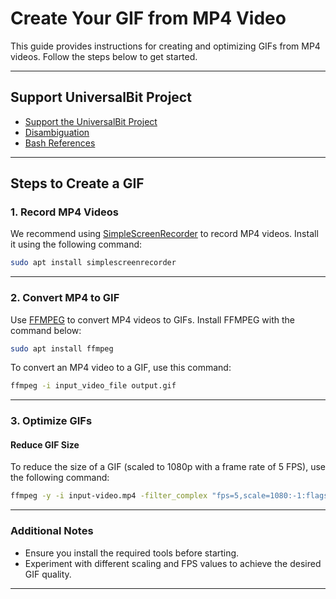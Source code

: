 # Create Your GIF from MP4 Video

This guide provides instructions for creating and optimizing GIFs from MP4 videos. Follow the steps below to get started.

---

## Support UniversalBit Project
- [Support the UniversalBit Project](https://github.com/universalbit-dev/universalbit-dev/tree/main/support)  
- [Disambiguation](https://en.wikipedia.org/wiki/Wikipedia:Disambiguation)  
- [Bash References](https://www.gnu.org/software/bash/manual/)

---

## Steps to Create a GIF

### 1. Record MP4 Videos
We recommend using [SimpleScreenRecorder](https://en.wikipedia.org/wiki/SimpleScreenRecorder) to record MP4 videos. Install it using the following command:

```bash
sudo apt install simplescreenrecorder
```

---

### 2. Convert MP4 to GIF
Use [FFMPEG](https://ffmpeg.org/) to convert MP4 videos to GIFs. Install FFMPEG with the command below:

```bash
sudo apt install ffmpeg
```

To convert an MP4 video to a GIF, use this command:

```bash
ffmpeg -i input_video_file output.gif
```

---

### 3. Optimize GIFs
#### Reduce GIF Size
To reduce the size of a GIF (scaled to 1080p with a frame rate of 5 FPS), use the following command:

```bash
ffmpeg -y -i input-video.mp4 -filter_complex "fps=5,scale=1080:-1:flags=lanczos,split[s0][s1];[s0]palettegen=max_colors=32[p];[s1][p]paletteuse=dither=bayer" out-file-name.gif
```

---

### Additional Notes
- Ensure you install the required tools before starting.
- Experiment with different scaling and FPS values to achieve the desired GIF quality.

---
